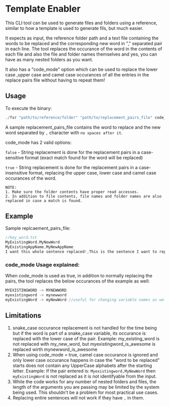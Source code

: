 # Template Enabler
This CLI tool can be used to generate files and folders using a reference, similar to how a template is used to generate fils, but much easier. 

It expects as input, the reference folder path and a text file containing the words to be replaced and the corresponding new word in "," separated pair in each line. The tool replaces the occurance of the word in the contents of each file and also the file and folder names themselves and yes, you can have as many nested folders as you want. 

It also has a "code_mode" option which can be used to replace the lower case ,upper case and camel case occurances of all the entries in the replace pairs file without having to repeat them!

## Usage

To execute the binary:

```go
./fsr "path/to/reference/folder" "path/to/replacement_pairs_file" code_mode
```

A sample replacement_pairs_file contains the word to replace and the new word separated by `,` character with `no spaces after it`.

code_mode has 2 valid options:

`false` - String replacement is done for the replacement pairs in a case-sensitive format (exact match found for the word will be replaced)

`true`  - String replacement is done for the replacement pairs in a case-insensitive format, replacing the upper case, lower case and camel case occurances of the word.


```
NOTE:
1. Make sure the folder contents have proper read accesses. 
2. In addition to file contents, file names and folder names are also replaced in case a match is found.
```

## Example

Sample replcaement_pairs_file:

```go
//key_word.txt
MyExistingWord,MyNewWord
MyExistingAppName,MyNewAppName
I want this whole sentence replaced!,This is the sentence I want to replace it with!
```

### code_mode Usage explained:

When code_mode is used as true, in addition to normally replacing the pairs, the tool replaces the below occurances of the example as well:
```go
MYEXISTINGWORD -> MYNEWWORD
myexistingword -> mynewword
myExistingWord -> myNewWord //useful for changing variable names as well.
```

## Limitations

1. snake_case occurance replacement is not handled for the time being but if the word is part of a snake_case variable, its occurance is replaced with the lower case of the pair.
Example: my_existing_word is not replaced with my_new_word, but myexistingword_is_awesome is replaced wirth mynewword_is_awesome
2. When using code_mode = true, camel case occurance is ignored and only lower case occurance happens in case the "word to be replaced" starts does not contain any UpperCase alphabets after the starting letter. 
Example: If the pair entered is: `Myexistingword,MyNewWord` then `myExistingWord` is not replaced as it is not identifyable from the input.
3. While the code works for any number of nested folders and files, the length of the arguments you are passing may be limited by the system being used. This shouldn't be a problem for most practical use cases.
4. Replacing entire sentences will not work if they have `,` in them.
